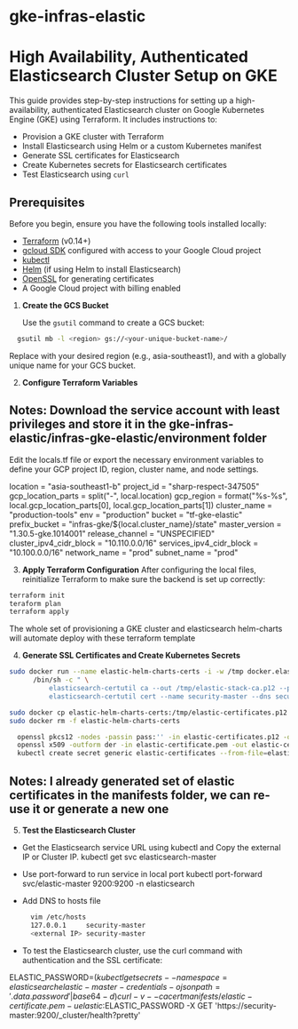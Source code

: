 # gke-infras-elastic
# High Availability, Authenticated Elasticsearch Cluster Setup on GKE

This guide provides step-by-step instructions for setting up a high-availability, authenticated Elasticsearch cluster on Google Kubernetes Engine (GKE) using Terraform. It includes instructions to:

- Provision a GKE cluster with Terraform
- Install Elasticsearch using Helm or a custom Kubernetes manifest
- Generate SSL certificates for Elasticsearch
- Create Kubernetes secrets for Elasticsearch certificates
- Test Elasticsearch using `curl`

## Prerequisites

Before you begin, ensure you have the following tools installed locally:

- [Terraform](https://www.terraform.io/downloads.html) (v0.14+)
- [gcloud SDK](https://cloud.google.com/sdk/docs/install) configured with access to your Google Cloud project
- [kubectl](https://kubernetes.io/docs/tasks/tools/install-kubectl/)
- [Helm](https://helm.sh/docs/intro/install/) (if using Helm to install Elasticsearch)
- [OpenSSL](https://www.openssl.org/) for generating certificates
- A Google Cloud project with billing enabled

1. **Create the GCS Bucket**

   Use the `gsutil` command to create a GCS bucket:
  ```bash
    gsutil mb -l <region> gs://<your-unique-bucket-name>/
  ```
Replace <region> with your desired region (e.g., asia-southeast1), and <your-unique-bucket-name> with a globally unique name for your GCS bucket.

2. **Configure Terraform Variables**
## Notes: Download the service account with least privileges and store it in the gke-infras-elastic/infras-gke-elastic/environment folder

Edit the locals.tf file or export the necessary environment variables to define your GCP project ID, region, cluster name, and node settings.

  location                 = "asia-southeast1-b"
  project_id               = "sharp-respect-347505"
  gcp_location_parts       = split("-", local.location)
  gcp_region               = format("%s-%s", local.gcp_location_parts[0], local.gcp_location_parts[1])
  cluster_name             = "production-tools"
  env                      = "production"
  bucket                   = "tf-gke-elastic"
  prefix_bucket            = "infras-gke/${local.cluster_name}/state"
  master_version           = "1.30.5-gke.1014001"
  release_channel          = "UNSPECIFIED"
  cluster_ipv4_cidr_block  = "10.110.0.0/16"
  services_ipv4_cidr_block = "10.100.0.0/16"
  network_name             = "prod"
  subnet_name              = "prod"

3. **Apply Terraform Configuration**
After configuring the local files, reinitialize Terraform to make sure the backend is set up correctly:
  ```bash
  terraform init
  teraform plan
  terraform apply
  ```
The whole set of provisioning a GKE cluster and elasticsearch helm-charts will automate deploy with these terraform template

4. **Generate SSL Certificates and Create Kubernetes Secrets**
  ```bash
  sudo docker run --name elastic-helm-charts-certs -i -w /tmp docker.elastic.co/elasticsearch/elasticsearch:8.5.1 \
		/bin/sh -c " \
			elasticsearch-certutil ca --out /tmp/elastic-stack-ca.p12 --pass '' && \
			elasticsearch-certutil cert --name security-master --dns security-master --ca /tmp/elastic-stack-ca.p12 --pass '' --ca-pass '' --out /tmp/elastic-certificates.p12"

  sudo docker cp elastic-helm-charts-certs:/tmp/elastic-certificates.p12 ./
  sudo docker rm -f elastic-helm-charts-certs 

	openssl pkcs12 -nodes -passin pass:'' -in elastic-certificates.p12 -out elastic-certificate.pem
	openssl x509 -outform der -in elastic-certificate.pem -out elastic-certificate.crt
	kubectl create secret generic elastic-certificates --from-file=elastic-certificates.p12
  ```
## Notes: I already generated set of elastic certificates in the manifests folder, we can re-use it or generate a new one

5. **Test the Elasticsearch Cluster**
- Get the Elasticsearch service URL using kubectl and Copy the external IP or Cluster IP.
  kubectl get svc elasticsearch-master
- Use port-forward to run service in local port
  kubectl port-forward svc/elastic-master 9200:9200 -n elasticsearch

- Add DNS to hosts file
  ```bash
    vim /etc/hosts
    127.0.0.1     security-master
    <external IP> security-master
  ```

- To test the Elasticsearch cluster, use the curl command with authentication and the SSL certificate:

ELASTIC_PASSWORD=$(kubectl get secrets --namespace=elasticsearch elastic-master-credentials -ojsonpath='{.data.password}' | base64 -d)
curl -v --cacert manifests/elastic-certificate.pem -u elastic:$ELASTIC_PASSWORD -X GET 'https://security-master:9200/_cluster/health?pretty'

